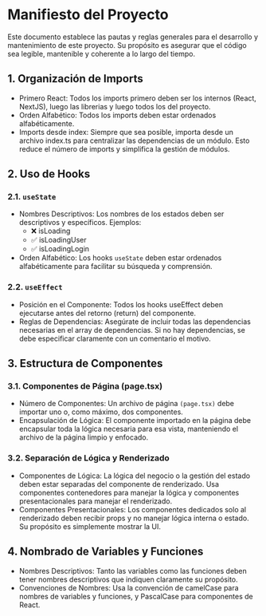 # Manifiesto del Proyecto

Este documento establece las pautas y reglas generales para el desarrollo y mantenimiento de este proyecto. Su propósito es asegurar que el código sea legible, mantenible y coherente a lo largo del tiempo.

## 1. Organización de Imports

- Primero React: Todos los imports primero deben ser los internos (React, NextJS), luego las librerias y luego todos los del proyecto.
- Orden Alfabético: Todos los imports deben estar ordenados alfabéticamente.
- Imports desde index: Siempre que sea posible, importa desde un archivo index.ts para centralizar las dependencias de un módulo. Esto reduce el número de imports y simplifica la gestión de módulos.

## 2. Uso de Hooks

### 2.1. `useState`

- Nombres Descriptivos: Los nombres de los estados deben ser descriptivos y específicos. Ejemplos:
  - ❌ isLoading
  - ✅ isLoadingUser
  - ✅ isLoadingLogin
- Orden Alfabético: Los hooks `useState` deben estar ordenados alfabéticamente para facilitar su búsqueda y comprensión.

### 2.2. `useEffect`

- Posición en el Componente: Todos los hooks useEffect deben ejecutarse antes del retorno (return) del componente.
- Reglas de Dependencias: Asegúrate de incluir todas las dependencias necesarias en el array de dependencias. Si no hay dependencias, se debe especificar claramente con un comentario el motivo.

## 3. Estructura de Componentes

### 3.1. Componentes de Página (page.tsx)

- Número de Componentes: Un archivo de página `(page.tsx)` debe importar uno o, como máximo, dos componentes.
- Encapsulación de Lógica: El componente importado en la página debe encapsular toda la lógica necesaria para esa vista, manteniendo el archivo de la página limpio y enfocado.

### 3.2. Separación de Lógica y Renderizado

- Componentes de Lógica: La lógica del negocio o la gestión del estado deben estar separadas del componente de renderizado. Usa componentes contenedores para manejar la lógica y componentes presentacionales para manejar el renderizado.
- Componentes Presentacionales: Los componentes dedicados solo al renderizado deben recibir props y no manejar lógica interna o estado. Su propósito es simplemente mostrar la UI.

## 4. Nombrado de Variables y Funciones

- Nombres Descriptivos: Tanto las variables como las funciones deben tener nombres descriptivos que indiquen claramente su propósito.
- Convenciones de Nombres: Usa la convención de camelCase para nombres de variables y funciones, y PascalCase para componentes de React.
